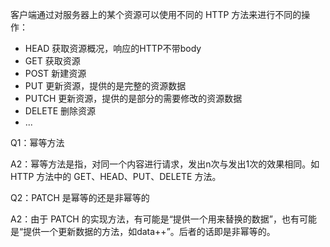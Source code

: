 客户端通过对服务器上的某个资源可以使用不同的 HTTP 方法来进行不同的操作：

- HEAD 获取资源概况，响应的HTTP不带body
- GET 获取资源
- POST 新建资源
- PUT	更新资源，提供的是完整的资源数据
- PUTCH	更新资源，提供的是部分的需要修改的资源数据
- DELETE 删除资源
- ...

Q1：幂等方法

A2：幂等方法是指，对同一个内容进行请求，发出n次与发出1次的效果相同。如 HTTP 方法中的 GET、HEAD、PUT、DELETE 方法。


Q2：PATCH 是幂等的还是非幂等的

A2：由于 PATCH 的实现方法，有可能是“提供一个用来替换的数据”，也有可能是“提供一个更新数据的方法，如data++”。后者的话即是非幂等的。
